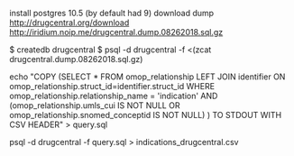 install postgres 10.5 (by default had 9)
download dump 
http://drugcentral.org/download
http://iridium.noip.me/drugcentral.dump.08262018.sql.gz

$ createdb drugcentral
$ psql -d drugcentral -f <(zcat drugcentral.dump.08262018.sql.gz)

echo "COPY (SELECT * FROM omop_relationship
LEFT JOIN identifier ON omop_relationship.struct_id=identifier.struct_id
WHERE omop_relationship.relationship_name = 'indication' AND (omop_relationship.umls_cui IS NOT NULL OR omop_relationship.snomed_conceptid IS NOT NULL)
) TO STDOUT WITH CSV HEADER" > query.sql

psql -d drugcentral -f query.sql > indications_drugcentral.csv
